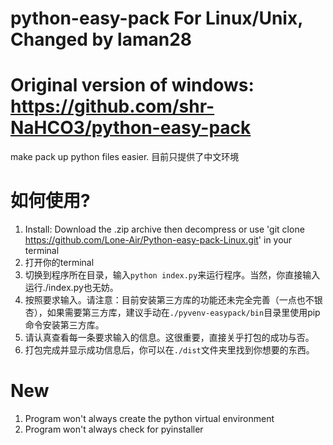 # python-easy-pack For Linux/Unix, Changed by laman28
# Original version of windows: https://github.com/shr-NaHCO3/python-easy-pack
make pack up python files easier. 目前只提供了中文环境

# 如何使用?
1. Install: Download the .zip archive then decompress or use 'git clone https://github.com/Lone-Air/Python-easy-pack-Linux.git' in your terminal
1. 打开你的terminal
3. 切换到程序所在目录，输入`python index.py`来运行程序。当然，你直接输入运行./index.py也无妨。
4. 按照要求输入。请注意：目前安装第三方库的功能还未完全完善（一点也不银杏），如果需要第三方库，建议手动在`./pyvenv-easypack/bin`目录里使用pip命令安装第三方库。
5. 请认真查看每一条要求输入的信息。这很重要，直接关乎打包的成功与否。
6. 打包完成并显示成功信息后，你可以在`./dist`文件夹里找到你想要的东西。

# New
1. Program won't always create the python virtual environment
2. Program won't always check for pyinstaller
